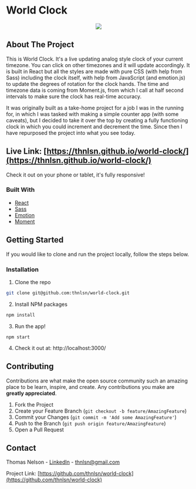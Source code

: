 # World Clock

<p align="center">
  <img src="../assets/World Clock Demo.gif?raw=true" />
</p>

<!-- ABOUT THE PROJECT -->

## About The Project

This is World Clock. It's a live updating analog style clock of your current timezone. You can click on other timezones and it will update accordingly. It is built in React but all the styles are made with pure CSS (with help from Sass) including the clock itself, with help from JavaScript (and emotion.js) to update the degrees of rotation for the clock hands. The time and timezone data is coming from Moment.js, from which I call at half second intervals to make sure the clock has real-time accuracy.

It was originally built as a take-home project for a job I was in the running for, in which I was tasked with making a simple counter app (with some caveats), but I decided to take it over the top by creating a fully functioning clock in which you could increment and decrement the time. Since then I have repurposed the project into what you see today.

## Live Link: [https://thnlsn.github.io/world-clock/](https://thnlsn.github.io/world-clock/)

Check it out on your phone or tablet, it's fully responsive!

### Built With

- [React](https://reactjs.org/)
- [Sass](https://sass-lang.com/)
- [Emotion](https://github.com/emotion-js/emotion)
- [Moment](https://momentjs.com/)

<!-- GETTING STARTED -->

## Getting Started

If you would like to clone and run the project locally, follow the steps below.

### Installation

1. Clone the repo

```sh
git clone git@github.com:thnlsn/world-clock.git
```

2. Install NPM packages

```sh
npm install
```

3. Run the app!

```JS
npm start
```

4. Check it out at: http://localhost:3000/

<!-- CONTRIBUTING -->

## Contributing

Contributions are what make the open source community such an amazing place to be learn, inspire, and create. Any contributions you make are **greatly appreciated**.

1. Fork the Project
2. Create your Feature Branch (`git checkout -b feature/AmazingFeature`)
3. Commit your Changes (`git commit -m 'Add some AmazingFeature'`)
4. Push to the Branch (`git push origin feature/AmazingFeature`)
5. Open a Pull Request

<!-- CONTACT -->

## Contact

Thomas Nelson - [LinkedIn](https://www.linkedin.com/in/thnlsn/) - thnlsn@gmail.com

Project Link: [https://github.com/thnlsn/world-clock](https://github.com/thnlsn/world-clock)
